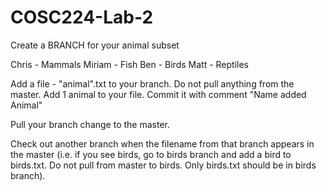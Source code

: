 # COSC224-Lab-2

Create a BRANCH for your animal subset

Chris - Mammals
Miriam - Fish
Ben - Birds
Matt - Reptiles

Add a file - "animal".txt to your branch. Do not pull anything from the master.
Add 1 animal to your file. Commit it with comment "Name added Animal"

Pull your branch change to the master. 

Check out another branch when the filename from that branch appears in the master (i.e. if you see birds, go to birds branch and add a bird to birds.txt. Do not pull from master to birds. Only birds.txt should be in birds branch).

